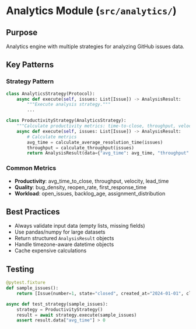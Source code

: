 # Analytics Module (`src/analytics/`)

## Purpose
Analytics engine with multiple strategies for analyzing GitHub issues data.

## Key Patterns

### Strategy Pattern
```python
class AnalyticsStrategy(Protocol):
    async def execute(self, issues: List[Issue]) -> AnalysisResult:
        """Execute analysis strategy."""
        ...

class ProductivityStrategy(AnalyticsStrategy):
    """Calculate productivity metrics: time-to-close, throughput, velocity."""
    async def execute(self, issues: List[Issue]) -> AnalysisResult:
        # Calculate metrics
        avg_time = calculate_average_resolution_time(issues)
        throughput = calculate_throughput(issues)
        return AnalysisResult(data={"avg_time": avg_time, "throughput": throughput})
```

### Common Metrics
- **Productivity**: avg_time_to_close, throughput, velocity, lead_time
- **Quality**: bug_density, reopen_rate, first_response_time
- **Workload**: open_issues, backlog_age, assignment_distribution

## Best Practices
- Always validate input data (empty lists, missing fields)
- Use pandas/numpy for large datasets
- Return structured `AnalysisResult` objects
- Handle timezone-aware datetime objects
- Cache expensive calculations

## Testing
```python
@pytest.fixture
def sample_issues():
    return [Issue(number=1, state="closed", created_at="2024-01-01", closed_at="2024-01-02")]

async def test_strategy(sample_issues):
    strategy = ProductivityStrategy()
    result = await strategy.execute(sample_issues)
    assert result.data["avg_time"] > 0
```
